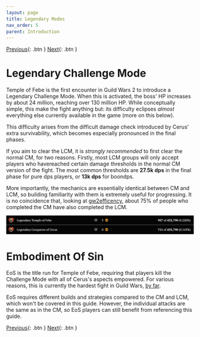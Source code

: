 ```yaml
---
layout: page
title: Legendary Modes
nav_order: 5
parent: Introduction
---
```


[Previous](first-runs.html){: .btn } [Next](../mechanics/mechanics.html){: .btn }

# Legendary Challenge Mode

Temple of Febe is the first encounter in Guild Wars 2 to introduce a Legendary Challenge Mode.
When this is activated, the boss' HP increases by about 24 million, reaching over 130 million HP.
While conceptually simple, this make the fight anything but: its difficulty eclipses _almost_ everything
else currently available in the game (more on this below).

This difficulty arises from the difficult damage check introduced by Cerus' extra survivability, which 
becomes especially pronounced in the final phases. 

If you aim to clear the LCM, it is _strongly recommended_ to first clear the normal CM, for
two reasons. Firstly, most LCM groups will only accept players who havereached certain damage thresholds in the 
normal CM version of the fight. The most common thresholds are **27.5k dps** in the final phase for pure
dps players, or **13k dps** for boondps.

More importantly, the mechanics are essentially identical between CM and LCM, so building
familiarity with them is extremely useful for progressing.
It is no coincidence that, looking at [gw2efficency](https://gw2efficiency.com/account/unlock-statistics?filter.category=362), about 75% of people who completed the CM have also completed the LCM.

![Completion of CM vs LCM according to gw2efficency](../images/introduction/cm_lcm_completion.webp)

# Embodiment Of Sin

EoS is the title run for Temple of Febe, requiring that players kill the Challenge Mode with all
of Cerus's aspects empowered. For various reasons, this is currently the hardest fight in Guild
Wars, [by far](https://gw2efficiency.com/account/unlock-statistics?filter.search=Apathetic).

EoS requires different builds and strategies compared to the CM and LCM, which won't be covered
in this guide. However, the individual attacks are the same as in the CM, so EoS players can still
benefit from referencing this guide.

[Previous](first-runs.html){: .btn } [Next](../mechanics/mechanics.html){: .btn }